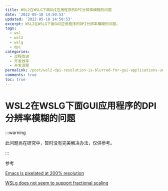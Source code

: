 ```yaml
---
title: WSL2在WSLG下面GUI应用程序的DPI分辨率模糊的问题
date: '2022-05-18 14:50:53'
updated: '2022-05-18 14:50:53'
excerpt: WSL2在WSLG下面GUI应用程序的DPI分辨率模糊的问题。
tags:
  - wsl
  - wsl2
  - wslg
  - dpi
categories:
  - 过程改进
  - 开发效率
  - 开发流程
permalink: /post/wsl2-dpi-resolution-is-blurred-for-gui-applications-under-wslg.html
comments: true
toc: true
---
```

# WSL2在WSLG下面GUI应用程序的DPI分辨率模糊的问题

:::warning

此问题尚在研究中，暂时没有完美解决办法，仅供参考。

:::

参考

[Emacs is pixelated at 200% resolution](https://github.com/microsoft/wslg/issues/190)

[WSLg does not seem to support fractional scaling](https://github.com/microsoft/wslg/issues/23)